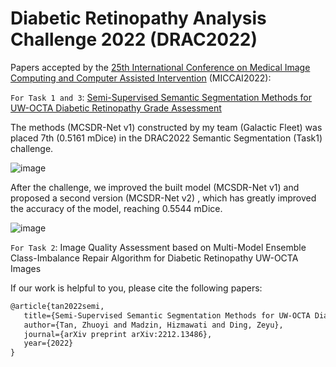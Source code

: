 # Diabetic Retinopathy Analysis Challenge 2022 (DRAC2022)


Papers accepted by the [25th International Conference on Medical Image Computing and Computer Assisted Intervention](https://conferences.miccai.org/2022/en/) (MICCAI2022):

`For Task 1 and 3`: [Semi-Supervised Semantic Segmentation Methods for UW-OCTA Diabetic Retinopathy Grade Assessment](https://arxiv.org/pdf/2212.13486.pdf)

The methods (MCSDR-Net v1) constructed by my team (Galactic Fleet) was placed 7th (0.5161 mDice) in the DRAC2022 Semantic Segmentation (Task1) challenge.

![image](https://user-images.githubusercontent.com/111235455/222426224-81e1d41b-7aab-48f9-9cac-628bcab4fb9c.png)

After the challenge, we improved the built model  (MCSDR-Net v1)  and proposed a second version  (MCSDR-Net v2) , which has greatly improved the accuracy of the model, reaching 0.5544 mDice.

![image](https://user-images.githubusercontent.com/111235455/222428329-19ad2d5c-c821-496b-8019-237ec3c1ea15.png)


`For Task 2`: Image Quality Assessment based on Multi-Model Ensemble Class-Imbalance Repair Algorithm for Diabetic Retinopathy UW-OCTA Images 

If our work is helpful to you, please cite the following papers:

```latex
@article{tan2022semi,
   title={Semi-Supervised Semantic Segmentation Methods for UW-OCTA Diabetic Retinopathy Grade Assessment},
   author={Tan, Zhuoyi and Madzin, Hizmawati and Ding, Zeyu},
   journal={arXiv preprint arXiv:2212.13486},
   year={2022}
}
```

